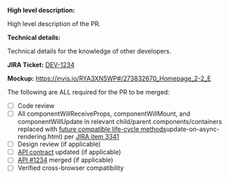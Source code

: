 **High level description:**

High level description of the PR.

**Technical details:**

Technical details for the knowledge of other developers.

**JIRA Ticket:**
[DEV-1234](https://federal-spending-transparency.atlassian.net/browse/DEV-1234)

**Mockup:**
https://invis.io/RYA3XN5WP#/273832670_Homepage_2-2_E

The following are ALL required for the PR to be merged:
- [ ] Code review
- [ ] All componentWillReceiveProps, componentWillMount, and componentWillUpdate in relevant child/parent components/containers replaced with [future compatible life-cycle methods](https://reactjs.org/blog/2018/03/27/)update-on-async-rendering.html) per [JIRA item 3341](https://federal-spending-transparency.atlassian.net/browse/DEV-3341)
- [ ] Design review (if applicable)
- [ ] [API contract](https://github.com/fedspendingtransparency/usaspending-api/tree/dev/usaspending_api/api_contracts) updated (if applicable)
- [ ] [API #1234](https://github.com/fedspendingtransparency/usaspending-api/pull/1234) merged (if applicable)
- [ ] Verified cross-browser compatibility
